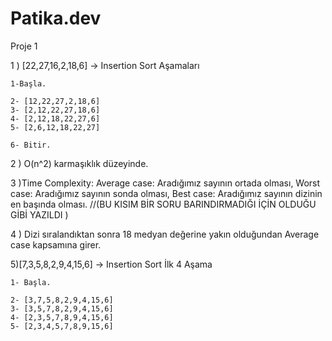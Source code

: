 # Patika.dev


Proje 1

1 ) [22,27,16,2,18,6] -> Insertion Sort Aşamaları

    1-Başla.

    2- [12,22,27,2,18,6]
    3- [2,12,22,27,18,6]
    4- [2,12,18,22,27,6]
    5- [2,6,12,18,22,27]

    6- Bitir.


2 ) O(n^2) karmaşıklık düzeyinde.

3 )Time Complexity: Average case: Aradığımız sayının ortada olması,
Worst case: Aradığımız sayının sonda olması, 
Best case: Aradığımız sayının dizinin en başında olması.
//(BU KISIM BİR SORU BARINDIRMADIĞI İÇİN OLDUĞU GİBİ YAZILDI )



4 ) Dizi sıralandıktan sonra 18 medyan değerine yakın olduğundan Average case kapsamına girer.

5)[7,3,5,8,2,9,4,15,6] -> Insertion Sort İlk  4 Aşama

    1- Başla.
    
    2- [3,7,5,8,2,9,4,15,6]
    3- [3,5,7,8,2,9,4,15,6]
    4- [2,3,5,7,8,9,4,15,6]
    5- [2,3,4,5,7,8,9,15,6]
